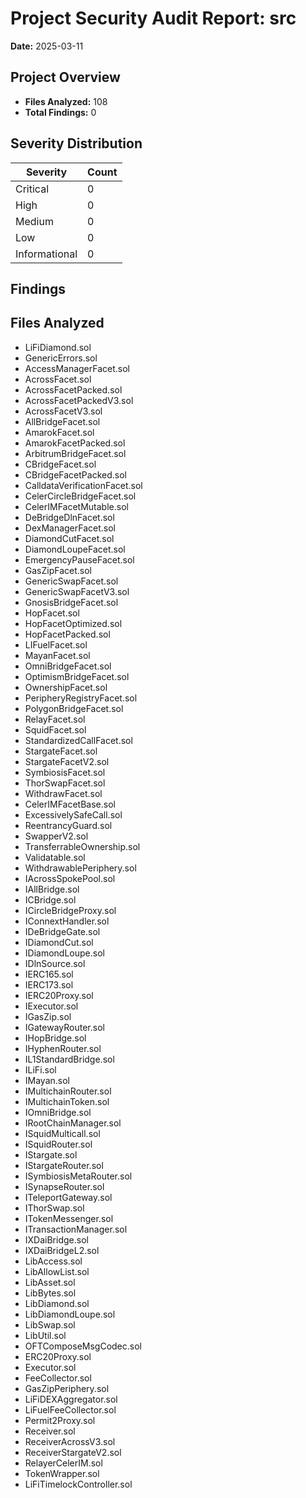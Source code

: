 # Project Security Audit Report: src

**Date:** 2025-03-11

## Project Overview

- **Files Analyzed:** 108
- **Total Findings:** 0

## Severity Distribution

| Severity | Count |
|----------|-------|
| Critical | 0 |
| High | 0 |
| Medium | 0 |
| Low | 0 |
| Informational | 0 |

## Findings

## Files Analyzed

- LiFiDiamond.sol
- GenericErrors.sol
- AccessManagerFacet.sol
- AcrossFacet.sol
- AcrossFacetPacked.sol
- AcrossFacetPackedV3.sol
- AcrossFacetV3.sol
- AllBridgeFacet.sol
- AmarokFacet.sol
- AmarokFacetPacked.sol
- ArbitrumBridgeFacet.sol
- CBridgeFacet.sol
- CBridgeFacetPacked.sol
- CalldataVerificationFacet.sol
- CelerCircleBridgeFacet.sol
- CelerIMFacetMutable.sol
- DeBridgeDlnFacet.sol
- DexManagerFacet.sol
- DiamondCutFacet.sol
- DiamondLoupeFacet.sol
- EmergencyPauseFacet.sol
- GasZipFacet.sol
- GenericSwapFacet.sol
- GenericSwapFacetV3.sol
- GnosisBridgeFacet.sol
- HopFacet.sol
- HopFacetOptimized.sol
- HopFacetPacked.sol
- LIFuelFacet.sol
- MayanFacet.sol
- OmniBridgeFacet.sol
- OptimismBridgeFacet.sol
- OwnershipFacet.sol
- PeripheryRegistryFacet.sol
- PolygonBridgeFacet.sol
- RelayFacet.sol
- SquidFacet.sol
- StandardizedCallFacet.sol
- StargateFacet.sol
- StargateFacetV2.sol
- SymbiosisFacet.sol
- ThorSwapFacet.sol
- WithdrawFacet.sol
- CelerIMFacetBase.sol
- ExcessivelySafeCall.sol
- ReentrancyGuard.sol
- SwapperV2.sol
- TransferrableOwnership.sol
- Validatable.sol
- WithdrawablePeriphery.sol
- IAcrossSpokePool.sol
- IAllBridge.sol
- ICBridge.sol
- ICircleBridgeProxy.sol
- IConnextHandler.sol
- IDeBridgeGate.sol
- IDiamondCut.sol
- IDiamondLoupe.sol
- IDlnSource.sol
- IERC165.sol
- IERC173.sol
- IERC20Proxy.sol
- IExecutor.sol
- IGasZip.sol
- IGatewayRouter.sol
- IHopBridge.sol
- IHyphenRouter.sol
- IL1StandardBridge.sol
- ILiFi.sol
- IMayan.sol
- IMultichainRouter.sol
- IMultichainToken.sol
- IOmniBridge.sol
- IRootChainManager.sol
- ISquidMulticall.sol
- ISquidRouter.sol
- IStargate.sol
- IStargateRouter.sol
- ISymbiosisMetaRouter.sol
- ISynapseRouter.sol
- ITeleportGateway.sol
- IThorSwap.sol
- ITokenMessenger.sol
- ITransactionManager.sol
- IXDaiBridge.sol
- IXDaiBridgeL2.sol
- LibAccess.sol
- LibAllowList.sol
- LibAsset.sol
- LibBytes.sol
- LibDiamond.sol
- LibDiamondLoupe.sol
- LibSwap.sol
- LibUtil.sol
- OFTComposeMsgCodec.sol
- ERC20Proxy.sol
- Executor.sol
- FeeCollector.sol
- GasZipPeriphery.sol
- LiFiDEXAggregator.sol
- LiFuelFeeCollector.sol
- Permit2Proxy.sol
- Receiver.sol
- ReceiverAcrossV3.sol
- ReceiverStargateV2.sol
- RelayerCelerIM.sol
- TokenWrapper.sol
- LiFiTimelockController.sol
